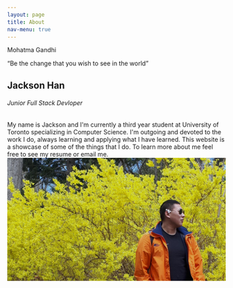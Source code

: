 ```yaml
---
layout: page
title: About
nav-menu: true
---
```


<!-- Main -->
<div id="main" class="alt">

<!-- One -->
<section id="one">
	<div class="inner">

<!-- Content -->
  <section id="about">
    <div class="quote">
      <div class="by">Mohatma Gandhi</div>
      <p>&ldquo;Be the change that you wish to see in the world&rdquo;</p>
    </div>
    <section class="left_side">
      <div class="info">
        <h2>Jackson Han</h2>
        <h6>Junior Full Stack Devloper</h6>
        My name is Jackson and I'm currently a third year student at University of Toronto specializing in Computer Science.
        I'm outgoing and devoted to the work I do, always learning and applying what I have learned. This website is a showcase of some of the things that I do. To learn more about me feel free to see my resume or email me.
      </div>  
    </section>
    <section class="right_side">
    </section>
    <img class="self_portrait" src="/assets/images/profile_banner.jpg">
    <!-- <div class="box"></div> -->

  
<!-- <div class="skills_bar">
  <h1>Skill Set</h1>
  <div class="bar intermediate" data-skill="Amazon Web Services"></div>
  <div class="bar front expert" data-skill="Android Development"></div>
  <div class="bar front expert" data-skill="C"></div>
  <div class="bar intermediate" data-skill="CSS"></div>
  <div class="bar back advanced" data-skill="Firebase"></div>
  <div class="bar front expert" data-skill="GitHub"></div>
  <div class="bar back advanced" data-skill="HTML"></div>
  <div class="bar front expert" data-skill="Java"></div>
  <div class="bar intermediate" data-skill="JavaScript"></div>
  <div class="bar back advanced" data-skill="Linux Shell Scripting"></div>
  <div class="bar front expert" data-skill="Python"></div>
</div> -->
